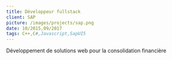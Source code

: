```yaml
---
title: Développeur fullstack
client: SAP
picture: /images/projects/sap.png
date: 10/2015,09/2017
tags: C++,C#,Javascript,SapUI5
---
```


Développement de solutions web pour la consolidation financière
